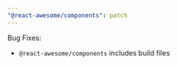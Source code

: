 ```yaml
---
"@react-awesome/components": patch
---
```


Bug Fixes:

- `@react-awesome/components` includes build files

